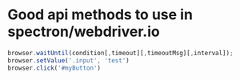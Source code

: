 # Good api methods to use in spectron/webdriver.io

``` javascript
browser.waitUntil(condition[,timeout][,timeoutMsg][,interval]);
browser.setValue('.input', 'test')
browser.click('#myButton')

```
